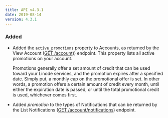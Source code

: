 ```yaml
---
title: API v4.3.1
date: 2019-08-14
version: 4.3.1
---
```


### Added

- Added the `active_promotions` property to Accounts, as returned by the View Account ([GET /account](/docs/api/account/account-view/))) endpoint. This property lists all active promotions on your account.

    Promotions generally offer a set amount of credit that can be used toward your Linode services, and the promotion expires after a specified date. Simply put, a monthly cap on the promotional offer is set. In other words, a promotion offers a certain amount of credit every month, until either the expiration date is passed, or until the total promotional credit is used, whichever comes first.

- Added _promotion_ to the types of Notifications that can be returned by the List Notifications ([GET /account/notifications](/docs/api/account/notifications-list/)) endpoint.
